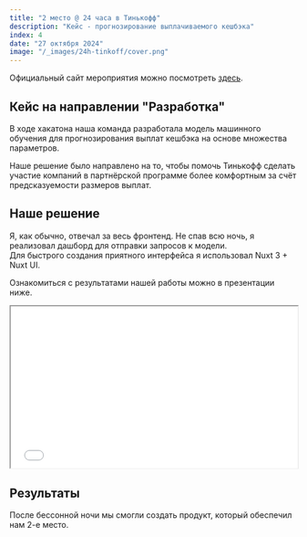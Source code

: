 ```yaml
---
title: "2 место @ 24 часа в Тинькофф"
description: "Кейс - прогнозирование выплачиваемого кешбэка"
index: 4
date: "27 октября 2024"
image: "/_images/24h-tinkoff/cover.png"
---
```


Официальный сайт мероприятия можно посмотреть [здесь](https://education.tbank.ru/activities/tinkoff_projects/hackathon-24h/).

## Кейс на направлении "Разработка"

В ходе хакатона наша команда разработала модель машинного обучения для прогнозирования выплат кешбэка на основе множества параметров.

Наше решение было направлено на то, чтобы помочь Тинькофф сделать участие компаний в партнёрской программе более комфортным за счёт предсказуемости размеров выплат.

## Наше решение

Я, как обычно, отвечал за весь фронтенд. Не спав всю ночь, я реализовал дашборд для отправки запросов к модели.  
Для быстрого создания приятного интерфейса я использовал Nuxt 3 + Nuxt UI.

Ознакомиться с результатами нашей работы можно в презентации ниже.

<iframe	style="width: 100%; aspect-ratio: 16/9; border-radius: var(--radius)" src="/_docs/24h-tinkoff/presentation.pdf" ></iframe>

## Результаты

После бессонной ночи мы смогли создать продукт, который обеспечил нам 2-е место.
